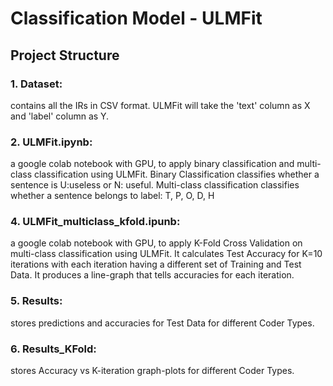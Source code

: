 # Classification Model - ULMFit

## Project Structure
### 1. Dataset: 
contains all the IRs in CSV format. ULMFit will take the 'text' column as X and 'label' column as Y.
### 2. ULMFit.ipynb:
a google colab notebook with GPU, to apply binary classification and  multi-class classification using ULMFit. Binary Classification classifies whether a sentence is U:useless or N: useful. Multi-class classification classifies whether a sentence belongs to label: T, P, O, D, H
### 4. ULMFit_multiclass_kfold.ipunb: 
a google colab notebook with GPU, to apply K-Fold Cross Validation on multi-class classification using ULMFit. It calculates Test Accuracy for K=10 iterations with each iteration having a different set of Training and Test Data. It produces a line-graph that tells accuracies for each iteration.
### 5. Results: 
stores predictions and accuracies for Test Data for different Coder Types.
### 6. Results_KFold: 
stores Accuracy vs K-iteration graph-plots for different Coder Types.

